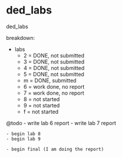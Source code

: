 # ded_labs
ded_labs

breakdown:
  - labs
  	- 2 = DONE, not submitted
	- 3 = DONE, not submitted
	- 4 = DONE, not submitted
	- 5 = DONE, not submitted
	- m = DONE, submitted
	- 6 = work done, no report
	- 7 = work done, no report
	- 8 = not started
	- 9 = not started
	- f = not started
    
@todo
	- write lab 6 report
	- write lab 7 report
  
	- begin lab 8
	- begin lab 9 
  
	- begin final (I am doing the report)
